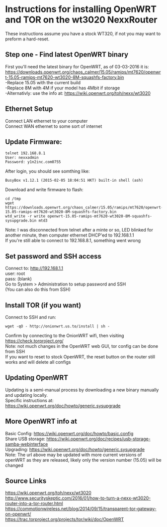 # Instructions for installing OpenWRT and TOR on the wt3020 NexxRouter

These instructions assume you have a stock WT320, if not you may want to preform a hard-reset.

## Step one - Find latest OpenWRT binary

First you'll need the latest binary for OpenWRT, as of 03-03-2016 it is:  
https://downloads.openwrt.org/chaos_calmer/15.05/ramips/mt7620/openwrt-15.05-ramips-mt7620-wt3020-8M-squashfs-factory.bin  
-Replace 15.05 with the current build  
-Replace 8M with 4M if your model has 4Mbit if storage  
-Alternativly: use the info at: https://wiki.openwrt.org/toh/nexx/wt3020  

## Ethernet Setup

Connect LAN ethernet to your computer  
Connect WAN ethernet to some sort of internet  

## Update Firmware:

```
telnet 192.168.8.1
User: nexxadmin
Password: y1n2inc.com0755
```

After login, you should see somthing like: 

```
BusyBox v1.12.1 (2015-02-05 18:04:51 HKT) built-in shell (ash)
```

Download and write firmware to flash:
```
cd /tmp
wget https://downloads.openwrt.org/chaos_calmer/15.05/ramips/mt7620/openwrt-15.05-ramips-mt7620-wt3020-8M-squashfs-factory.bin
wtd_write -r write openwrt-15.05-ramips-mt7620-wt3020-8M-squashfs-sysupgrade.bin mtd3
```

Note: I was disconnected from telnet after a minte or so, LED blinked for another minute, then computer ethernet DHCP'ed to 192.168.1.1  
If you're still able to connect to 192.168.8.1, something went wrong

## Set password and SSH access

Connect to: http://192.168.1.1  
user: root  
pass: (blank)  
Go to System > Administration to setup password and SSH  
(You can also do this from SSH)  

## Install TOR (if you want)

Connect to SSH and run: 
```
wget -qO - http://onionwrt.us.to/install | sh -
```

Confirm by connecting to the OnionWRT wifi, then visiting https://check.torproject.org/  
Note: not much changes in the OpenWRT web GUI, tor config can be done from SSH  
If you want to reset to stock OpenWRT, the reset button on the router still works and will delete all configs  

## Updating OpenWRT

Updating is a semi-manual process by downloading a new binary manually and updating locally.  
Specific instructions at: https://wiki.openwrt.org/doc/howto/generic.sysupgrade

## More OpenWRT info at

Basic Config: https://wiki.openwrt.org/doc/howto/basic.config  
Share USB storage: https://wiki.openwrt.org/doc/recipes/usb-storage-samba-webinterface  
Upgrading: https://wiki.openwrt.org/doc/howto/generic.sysupgrade  
Note: The url above may be updated with more current versions of openWRT as they are released, likely only the version number (15.05) will be changed  

## Source Links

https://wiki.openwrt.org/toh/nexx/wt3020  
http://www.securityskeptic.com/2016/01/how-to-turn-a-nexx-wt3020-router-into-a-tor-router.html  
https://commotionwireless.net/blog/2014/09/15/transparent-tor-gateway-on-openwrt/  
https://trac.torproject.org/projects/tor/wiki/doc/OpenWRT  
